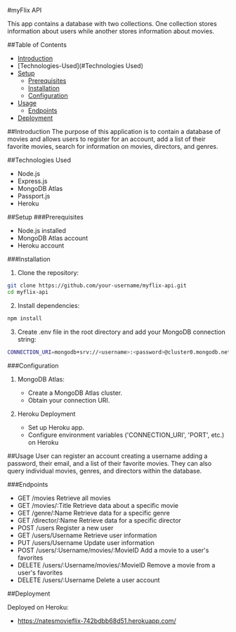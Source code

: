 #myFlix API

This app contains a database with two collections. One collection stores information about users while another stores information about movies.

##Table of Contents

- [Introduction](#Introduction)
- [Technologies-Used](#Technologies Used)
- [Setup](#Setup)
  - [Prerequisites](#Prerequisites)
  - [Installation](#Installation)
  - [Configuration](#Configuration)
- [Usage](#Usage)
  - [Endpoints](#Endpoints)
- [Deployment](#Deployment)

##Introduction
The purpose of this application is to contain a database of movies and allows users to register for an account, add a list of their favorite movies, search for information on movies, directors, and genres.

##Technologies Used

- Node.js
- Express.js
- MongoDB Atlas
- Passport.js
- Heroku

##Setup
###Prerequisites

- Node.js installed
- MongoDB Atlas account
- Heroku account

###Installation

1. Clone the repository:

```sh
git clone https://github.com/your-username/myflix-api.git
cd myflix-api
```

2. Install dependencies:

```sh
npm install
```

3. Create .env file in the root directory and add your MongoDB connection string:

```sh
CONNECTION_URI=mongodb+srv://<username>:<password>@cluster0.mongodb.net/myFlixDB?retryWrites=true&w=majority
```

###Configuration

1. MongoDB Atlas:

   - Create a MongoDB Atlas cluster.
   - Obtain your connection URI.

2. Heroku Deployment
   - Set up Heroku app.
   - Configure environment variables ('CONNECTION_URI', 'PORT', etc.) on Heroku

##Usage
User can register an account creating a username adding a password, their email, and a list of their favorite movies. They can also query individual movies, genres, and directors within the database.

###Endpoints

- GET /movies Retrieve all movies
- GET /movies/:Title Retrieve data about a specific movie
- GET /genre/:Name Retrieve data for a specific genre
- GET /director/:Name Retrieve data for a specific director
- POST /users Register a new user
- GET /users/Username Retrieve user information
- PUT /users/Username Update user information
- POST /users/:Username/movies/:MovieID Add a movie to a user's favorites
- DELETE /users/:Username/movies/:MovieID Remove a movie from a user's favorites
- DELETE /users/:Username Delete a user account

##Deployment

Deployed on Heroku:

- https://natesmovieflix-742bdbb68d51.herokuapp.com/
